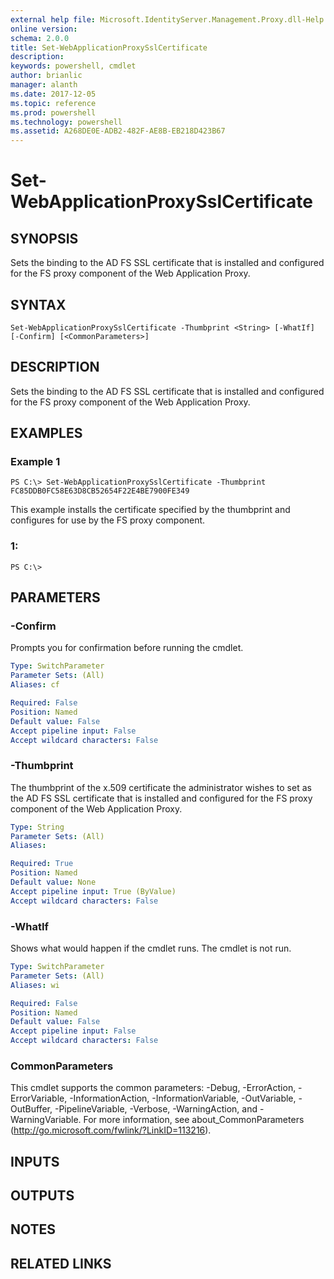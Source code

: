 ```yaml
---
external help file: Microsoft.IdentityServer.Management.Proxy.dll-Help.xml
online version: 
schema: 2.0.0
title: Set-WebApplicationProxySslCertificate
description: 
keywords: powershell, cmdlet
author: brianlic
manager: alanth
ms.date: 2017-12-05
ms.topic: reference
ms.prod: powershell
ms.technology: powershell
ms.assetid: A268DE0E-ADB2-482F-AE8B-EB218D423B67
---
```


# Set-WebApplicationProxySslCertificate

## SYNOPSIS
Sets the binding to the AD FS SSL certificate that is installed and configured for the FS proxy component of the Web Application Proxy.

## SYNTAX

```
Set-WebApplicationProxySslCertificate -Thumbprint <String> [-WhatIf] [-Confirm] [<CommonParameters>]
```

## DESCRIPTION
Sets the binding to the AD FS SSL certificate that is installed and configured for the FS proxy component of the Web Application Proxy.

## EXAMPLES

### Example 1
```
PS C:\> Set-WebApplicationProxySslCertificate -Thumbprint FC85DDB0FC58E63D8CB52654F22E4BE7900FE349
```

This example installs the certificate specified by the thumbprint and configures for use by the FS proxy component.

### 1:
```
PS C:\>
```

## PARAMETERS

### -Confirm
Prompts you for confirmation before running the cmdlet.

```yaml
Type: SwitchParameter
Parameter Sets: (All)
Aliases: cf

Required: False
Position: Named
Default value: False
Accept pipeline input: False
Accept wildcard characters: False
```

### -Thumbprint
The thumbprint of the x.509 certificate the administrator wishes to set as the AD FS SSL certificate that is installed and configured for the FS proxy component of the Web Application Proxy.

```yaml
Type: String
Parameter Sets: (All)
Aliases: 

Required: True
Position: Named
Default value: None
Accept pipeline input: True (ByValue)
Accept wildcard characters: False
```

### -WhatIf
Shows what would happen if the cmdlet runs.
The cmdlet is not run.

```yaml
Type: SwitchParameter
Parameter Sets: (All)
Aliases: wi

Required: False
Position: Named
Default value: False
Accept pipeline input: False
Accept wildcard characters: False
```

### CommonParameters
This cmdlet supports the common parameters: -Debug, -ErrorAction, -ErrorVariable, -InformationAction, -InformationVariable, -OutVariable, -OutBuffer, -PipelineVariable, -Verbose, -WarningAction, and -WarningVariable. For more information, see about_CommonParameters (http://go.microsoft.com/fwlink/?LinkID=113216).

## INPUTS

## OUTPUTS

## NOTES

## RELATED LINKS

